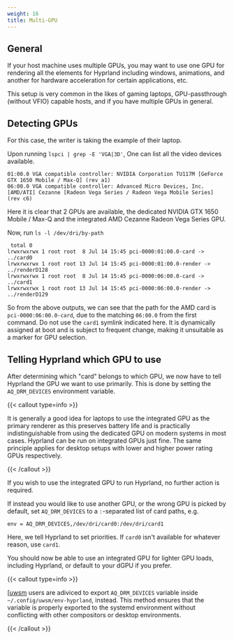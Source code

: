 ```yaml
---
weight: 16
title: Multi-GPU
---
```


## General

If your host machine uses multiple GPUs, you may want to use one GPU
for rendering all the elements for Hyprland including windows, animations, and
another for hardware acceleration for certain applications, etc.

This setup is very common in the likes of gaming laptops, GPU-passthrough
(without VFIO) capable hosts, and if you have multiple GPUs in general.

## Detecting GPUs

For this case, the writer is taking the example of their laptop.

Upon running `lspci | grep -E 'VGA|3D'`, One can list all the video devices
available.

```plain
01:00.0 VGA compatible controller: NVIDIA Corporation TU117M [GeForce GTX 1650 Mobile / Max-Q] (rev a1)
06:00.0 VGA compatible controller: Advanced Micro Devices, Inc. [AMD/ATI] Cezanne [Radeon Vega Series / Radeon Vega Mobile Series] (rev c6)
```

Here it is clear that 2 GPUs are available, the dedicated NVIDIA GTX 1650 Mobile
/ Max-Q and the integrated AMD Cezanne Radeon Vega Series GPU.

Now, run `ls -l /dev/dri/by-path`

```plain
 total 0
lrwxrwxrwx 1 root root  8 Jul 14 15:45 pci-0000:01:00.0-card -> ../card0
lrwxrwxrwx 1 root root 13 Jul 14 15:45 pci-0000:01:00.0-render -> ../renderD128
lrwxrwxrwx 1 root root  8 Jul 14 15:45 pci-0000:06:00.0-card -> ../card1
lrwxrwxrwx 1 root root 13 Jul 14 15:45 pci-0000:06:00.0-render -> ../renderD129
```

So from the above outputs, we can see that the path for the AMD card is
`pci-0000:06:00.0-card`, due to the matching `06:00.0` from the first command.
Do not use the `card1` symlink indicated here. It is dynamically assigned at
boot and is subject to frequent change, making it unsuitable as a marker for GPU selection.

## Telling Hyprland which GPU to use

After determining which "card" belongs to which GPU, we now have to tell
Hyprland the GPU we want to use primarily.
This is done by setting the `AQ_DRM_DEVICES` environment variable.

{{< callout type=info >}}

It is generally a good idea for laptops to use the integrated GPU as the primary
renderer as this preserves battery life and is practically indistinguishable
from using the dedicated GPU on modern systems in most cases. Hyprland can be
run on integrated GPUs just fine. The same principle applies for desktop setups
with lower and higher power rating GPUs respectively.

{{< /callout >}}

If you wish to use the integrated GPU to run Hyprland, no further action is
required.

If instead you would like to use another GPU, or the wrong GPU is picked by default,
set `AQ_DRM_DEVICES` to a `:`-separated list of card paths, e.g.

```plain
env = AQ_DRM_DEVICES,/dev/dri/card0:/dev/dri/card1
```

Here, we tell Hyprland to set priorities. If `card0` isn't available for
whatever reason, use `card1`.

You should now be able to use an integrated GPU for lighter GPU loads,
including Hyprland, or default to your dGPU if you prefer.

{{< callout type=info >}}

[[uwsm](../../Useful-Utilities/Systemd-start) users are adiviced to export `AQ_DRM_DEVICES` variable inside `~/.config/uwsm/env-hyprland`, instead. This method ensures that the variable is properly exported to the systemd environment without conflicting with other compositors or desktop environments.

{{< /callout >}}
